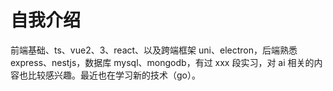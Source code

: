 # 自我介绍

前端基础、ts、vue2、3、react、以及跨端框架 uni、electron，后端熟悉 express、nestjs，数据库 mysql、mongodb，有过 xxx 段实习，对 ai 相关的内容也比较感兴趣。最近也在学习新的技术（go）。
